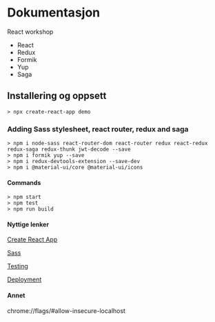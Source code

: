 # Dokumentasjon #
React workshop
* React
* Redux
* Formik
* Yup
* Saga

## Installering og oppsett
	> npx create-react-app demo

### Adding Sass stylesheet, react router, redux and saga
    > npm i node-sass react-router-dom react-router redux react-redux redux-saga redux-thunk jwt-decode --save
    > npm i formik yup --save
    > npm i redux-devtools-extension --save-dev
    > npm i @material-ui/core @material-ui/icons

#### Commands
    > npm start
    > npm test
    > npm run build

#### Nyttige lenker
[Create React App](https://github.com/facebook/create-react-app)

[Sass](https://create-react-app.dev/docs/adding-a-sass-stylesheet)

[Testing](https://facebook.github.io/create-react-app/docs/running-tests)

[Deployment](https://facebook.github.io/create-react-app/docs/deployment)

#### Annet
chrome://flags/#allow-insecure-localhost
